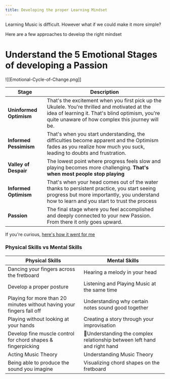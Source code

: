 ```yaml
---
title: Developing the proper Learning Mindset
---
```

Learning Music is difficult. However what if we could make it more simple? 

Here are a few approaches to develop the right mindset


# Understand the 5 Emotional Stages of developing a Passion

![[Emotional-Cycle-of-Change.png]]

| Stage                   | Description                                                                                                                                                                                          |
| ----------------------- | ---------------------------------------------------------------------------------------------------------------------------------------------------------------------------------------------------- |
| **Uninformed Optimism** | That's the excitement when you first pick up the Ukulele. You're thrilled and motivated at the idea of learning it. That's blind optimism, you're quite unaware of how complex this journey will be. |
| **Informed Pessimism**  | That's when you start understanding, the difficulties become apparent and the Optimism fades as you realize how much you suck, leading to doubts and frustration.                                    |
| **Valley of Despair**   | The lowest point where progress feels slow and playing becomes more challenging. **That's when most people stop playing**                                                                            |
| **Informed Optimism**   | That's when your head comes out of the water thanks to persistent practice, you start seeing progress but more importantly, you understand how to learn and you start to trust the process           |
| **Passion**             | The final stage where you feel accomplished and deeply connected to your new Passion. From there it only goes upward.                                                                                |

If you're curious, [here's how it went for me](/notes/despairtopassion)

### Physical Skills vs Mental Skills

| Physical Skills                                                       | Mental Skills                                                             |
| --------------------------------------------------------------------- | ------------------------------------------------------------------------- |
| Dancing your fingers across the fretboard                             | Hearing a melody in your head                                             |
| Develop a proper posture                                              | Listening and Playing Music at the same time                              |
| Playing for more than 20 minutes without having your fingers fall off | Understanding why certain notes sound good together                       |
| Playing without looking at your hands                                 | Creating a story through your improvisation                               |
| Develop fine muscle control for chord shapes & fingerpicking          | 📝Understanding the complex relationship between left hand and right hand |
| Acting Music Theory                                                   | Understanding Music Theory                                                |
| Being able to produce the sound you imagine                           | Visualizing chord shapes on the fretboard                                 |


